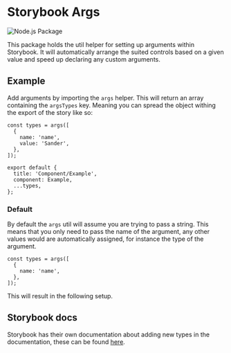 # Storybook Args

![Node.js Package](https://github.com/greenberrynl/storybook-args/workflows/Node.js%20Package/badge.svg)

This package holds the util helper for setting up arguments within Storybook. It will automatically arrange the suited controls based on a given value and speed up declaring any custom arguments.

## Example

Add arguments by importing the `args` helper. This will return an array containing the `argsTypes` key. Meaning you can spread the object withing the export of the story like so:

```
const types = args([
  {
    name: 'name',
    value: 'Sander',
  },
]);

export default {
  title: 'Component/Example',
  component: Example,
  ...types,
};
```

### Default

By default the `args` util will assume you are trying to pass a string. This means that you only need to pass the name of the argument, any other values would are automatically assigned, for instance the type of the argument.

```
const types = args([
  {
    name: 'name',
  },
]);
```

This will result in the following setup.

## Storybook docs

Storybook has their own documentation about adding new types in the documentation, these can be found [here](https://storybook.js.org/docs/react/api/argtypes).
